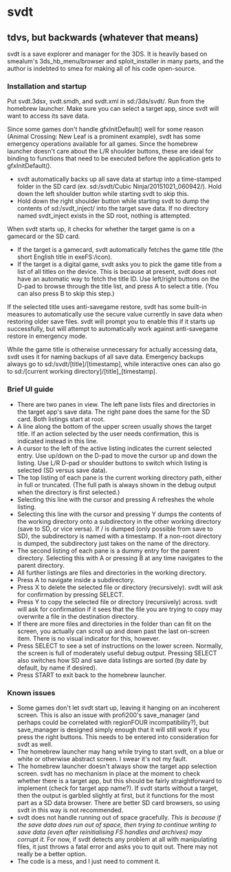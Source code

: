 # svdt
## tdvs, but backwards (whatever that means)
svdt is a save explorer and manager for the 3DS. It is heavily based on smealum's 3ds_hb_menu/browser and sploit_installer in many parts, and the author is indebted to smea for making all of his code open-source.

### Installation and startup
Put svdt.3dsx, svdt.smdh, and svdt.xml in sd:/3ds/svdt/. Run from the homebrew launcher. Make sure you can select a target app, since svdt will want to access its save data.

Since some games don't handle gfxInitDefault() well for some reason (Animal Crossing: New Leaf is a prominent example), svdt has some emergency operations available for all games. Since the homebrew launcher doesn't care about the L/R shoulder buttons, these are ideal for binding to functions that need to be executed before the application gets to gfxInitDefault().
* svdt automatically backs up all save data at startup into a time-stamped folder in the SD card (ex. sd:/svdt/Cubic Ninja/20151021_060942/). Hold down the left shoulder button while starting svdt to skip this.
* Hold down the right shoulder button while starting svdt to dump the contents of sd:/svdt_inject/ into the target save data. If no directory named svdt_inject exists in the SD root, nothing is attempted.

When svdt starts up, it checks for whether the target game is on a gamecard or the SD card.
* If the target is a gamecard, svdt automatically fetches the game title (the short English title in exeFS:/icon).
* If the target is a digital game, svdt asks you to pick the game title from a list of all titles on the device. This is because at present, svdt does not have an automatic way to fetch the title ID. Use left/right buttons on the D-pad to browse through the title list, and press A to select a title. (You can also press B to skip this step.)

If the selected title uses anti-savegame restore, svdt has some built-in measures to automatically use the secure value currently in save data when restoring older save files. svdt will prompt you to enable this if it starts up successfully, but will attempt to automatically work against anti-savegame restore in emergency mode.

While the game title is otherwise unnecessary for actually accessing data, svdt uses it for naming backups of all save data. Emergency backups always go to sd:/svdt/[title]/[timestamp], while interactive ones can also go to sd:/[current working directory]/[title]_[timestamp].

### Brief UI guide
* There are two panes in view. The left pane lists files and directories in the target app's save data. The right pane does the same for the SD card. Both listings start at root.
* A line along the bottom of the upper screen usually shows the target title. If an action selected by the user needs confirmation, this is indicated instead in this line.
* A cursor to the left of the active listing indicates the current selected entry. Use up/down on the D-pad to move the cursor up and down the listing. Use L/R D-pad or shoulder buttons to switch which listing is selected (SD versus save data).
* The top listing of each pane is the current working directory path, either in full or truncated. (The full path is always shown in the debug output when the directory is first selected.)
 * Selecting this line with the cursor and pressing A refreshes the whole listing.
 * Selecting this line with the cursor and pressing Y dumps the contents of the working directory onto a subdirectory in the other working directory (save to SD, or vice versa). If / is dumped (only possible from save to SD), the subdirectory is named with a timestamp. If a non-root directory is dumped, the subdirectory just takes on the name of the directory.
* The second listing of each pane is a dummy entry for the parent directory. Selecting this with A or pressing B at any time navigates to the parent directory.
* All further listings are files and directories in the working directory.
 * Press A to navigate inside a subdirectory.
 * Press X to delete the selected file or directory (recursively). svdt will ask for confirmation by pressing SELECT.
 * Press Y to copy the selected file or directory (recursively) across. svdt will ask for confirmation if it sees that the file you are trying to copy may overwrite a file in the destination directory.
 * If there are more files and directories in the folder than can fit on the screen, you actually can scroll up and down past the last on-screen item. There is no visual indicator for this, however.
* Press SELECT to see a set of instructions on the lower screen. Normally, the screen is full of moderately useful debug output. Pressing SELECT also switches how SD and save data listings are sorted (by date by default, by name if desired).
* Press START to exit back to the homebrew launcher.

### Known issues
* Some games don't let svdt start up, leaving it hanging on an incoherent screen. This is also an issue with profi200's save_manager (and perhaps could be correlated with regionFOUR incompatibility?), but save_manager is designed simply enough that it will still work if you press the right buttons. This needs to be entered into consideration for svdt as well.
* The homebrew launcher may hang while trying to start svdt, on a blue or white or otherwise abstract screen. I swear it's not my fault.
* The homebrew launcher doesn't always show the target app selection screen. svdt has no mechanism in place at the moment to check whether there is a target app, but this should be fairly straightforward to implement (check for target app name?). If svdt starts without a target, then the output is garbled slightly at first, but it functions for the most part as a SD data browser. There are better SD card browsers, so using svdt in this way is not recommended.
* svdt does not handle running out of space gracefully. *This is because if the save data does run out of space, then trying to continue writing to save data (even after reinitialising FS handles and archives) may corrupt it.* For now, if svdt detects any problem at all with manipulating files, it just throws a fatal error and asks you to quit out. There may not really be a better option.
* The code is a mess, and I just need to comment it.
